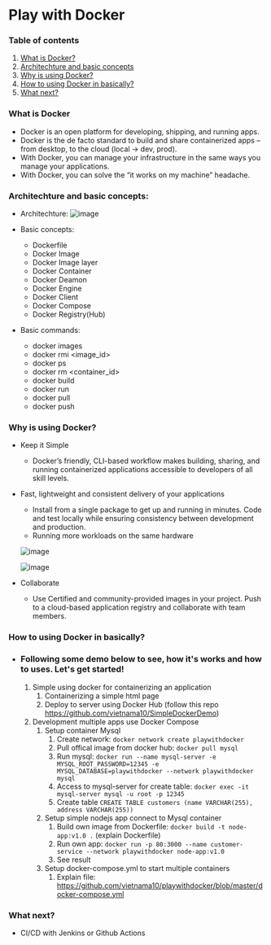 # Play with Docker

### Table of contents

1.  [What is Docker?](#what-is-docker)
2.  [Architechture and basic concepts](#architechture-and-basic-concepts)
3.  [Why is using Docker?](#why-is-using-docker)
4.  [How to using Docker in basically?](#how-to-using-docker-in-basically)
5.  [What next?](#what-next)

### What is Docker
-	Docker is an open platform for developing, shipping, and running apps.
-	Docker is the de facto standard to build and share containerized apps – from desktop, to the cloud (local -> dev, prod).
-	With Docker, you can manage your infrastructure in the same ways you manage your applications.
-	With Docker, you can solve the “it works on my machine” headache.
### Architechture and basic concepts:
	
- 	Architechture:
	![image](https://user-images.githubusercontent.com/15383075/170934097-435dd734-491c-4666-8703-42f8654e79d9.png)
	
-	Basic concepts:
	- Dockerfile
	- Docker Image
	- Docker Image layer
	- Docker Container
	- Docker Deamon
	- Docker Engine
	- Docker Client
	- Docker Compose
	- Docker Registry(Hub)

-	Basic commands:
	- docker images
	- docker rmi <image_id>
	- docker ps
	- docker rm <container_id>
	- docker build
	- docker run 
	- docker pull
	- docker push

### Why is using Docker?
-	Keep it Simple
	- Docker’s friendly, CLI-based workflow makes building, sharing, and running containerized applications accessible to developers of all skill levels.
-	Fast, lightweight and consistent delivery of your applications
	- Install from a single package to get up and running in minutes. Code and test locally while ensuring consistency between development and production.
	- Running more workloads on the same hardware

	![image](https://user-images.githubusercontent.com/15383075/170949147-a5e9fe7b-c936-455c-99b0-ad22b3147161.png)
	
	![image](https://user-images.githubusercontent.com/15383075/170947710-b9f8514d-cc60-4c17-a6e0-5717272521ab.png)

-	Collaborate
	- Use Certified and community-provided images in your project. Push to a cloud-based application registry and collaborate with team members.

### How to using Docker in basically?
-	### Following some demo below to see, how it's works and how to uses. Let's get started!
	1. Simple using docker for containerizing an application
		1. Containerizing a simple html page
		2. Deploy to server using Docker Hub
		(follow this repo https://github.com/vietnama10/SimpleDockerDemo)
	2. Development multiple apps use Docker Compose
		1. Setup container Mysql
			1. Create network: `docker network create playwithdocker`
			2. Pull offical image from docker hub: `docker pull mysql`
			3. Run mysql: `docker run --name mysql-server -e MYSQL_ROOT_PASSWORD=12345 -e MYSQL_DATABASE=playwithdocker --network playwithdocker mysql`
			4. Access to mysql-server for create table: `docker exec -it mysql-server mysql -u root -p 12345`
			5. Create table `CREATE TABLE customers (name VARCHAR(255), address VARCHAR(255))`
		3. Setup simple nodejs app connect to Mysql container
			1. Build own image from Dockerfile: `docker build -t node-app:v1.0 .` (explain Dockerfile)
			2. Run own app: `docker run -p 80:3000 --name customer-service --network playwithdocker node-app:v1.0`
			3. See result
		5. Setup docker-compose.yml to start multiple containers
			1. Explain file: https://github.com/vietnama10/playwithdocker/blob/master/docker-compose.yml
		
### What next?
-	CI/CD with Jenkins or Github Actions
